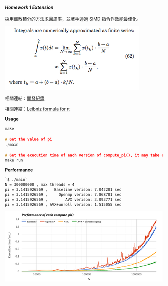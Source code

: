#### *Homework 1 Extension*

採用離散積分的方法求圓周率，並著手透過 SIMD 指令作效能最佳化。

![](https://raw.githubusercontent.com/charles620016/embedded-fall2015/master/hw1-computePi/screenshot/integral.png)

相關連結：[開發紀錄](https://charles620016.hackpad.com/Charles-Week-1-kBMD0GhbC7d)

相關連結：[Leibniz formula for π](https://en.wikipedia.org/wiki/Leibniz_formula_for_%CF%80)


**Usage**

```c
make

# Get the value of pi
./main

# Get the execution time of each version of compute_pi(), it may take a few minutes to complete the benchmark 
make run
```

**Performance**

```
`$ ./main`
N = 300000000 , max threads = 4
pi = 3.1415926569 ,   Baseline verison: 7.042201 sec
pi = 3.1415926569 ,     Openmp verison: 7.868701 sec
pi = 3.1415926569 ,        AVX verison: 3.093771 sec
pi = 3.1415926569 , AVX+unroll verison: 1.515055 sec
```

![](https://raw.githubusercontent.com/charles620016/embedded-fall2015/master/hw1-computePi/screenshot/performance.png)